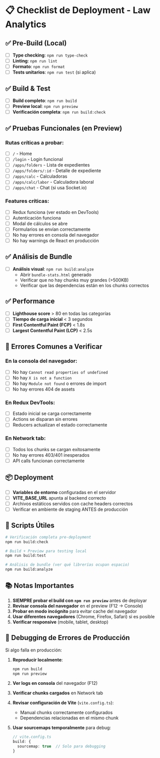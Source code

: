 # 📋 Checklist de Deployment - Law Analytics

## ✅ Pre-Build (Local)

- [ ] **Type checking**: `npm run type-check`
- [ ] **Linting**: `npm run lint`
- [ ] **Formato**: `npm run format`
- [ ] **Tests unitarios**: `npm run test` (si aplica)

## ✅ Build & Test

- [ ] **Build completo**: `npm run build`
- [ ] **Preview local**: `npm run preview`
- [ ] **Verificación completa**: `npm run build:check`

## ✅ Pruebas Funcionales (en Preview)

### Rutas críticas a probar:
- [ ] `/` - Home
- [ ] `/login` - Login funcional
- [ ] `/apps/folders` - Lista de expedientes
- [ ] `/apps/folders/:id` - Detalle de expediente
- [ ] `/apps/calc` - Calculadoras
- [ ] `/apps/calc/labor` - Calculadora laboral
- [ ] `/apps/chat` - Chat (si usa Socket.io)

### Features críticas:
- [ ] Redux funciona (ver estado en DevTools)
- [ ] Autenticación funciona
- [ ] Modal de cálculos se abre
- [ ] Formularios se envían correctamente
- [ ] No hay errores en consola del navegador
- [ ] No hay warnings de React en producción

## ✅ Análisis de Bundle

- [ ] **Análisis visual**: `npm run build:analyze`
  - Abrir `bundle-stats.html` generado
  - Verificar que no hay chunks muy grandes (>500KB)
  - Verificar que las dependencias están en los chunks correctos

## ✅ Performance

- [ ] **Lighthouse score** > 80 en todas las categorías
- [ ] **Tiempo de carga inicial** < 3 segundos
- [ ] **First Contentful Paint (FCP)** < 1.8s
- [ ] **Largest Contentful Paint (LCP)** < 2.5s

## 🚨 Errores Comunes a Verificar

### En la consola del navegador:
- [ ] No hay `Cannot read properties of undefined`
- [ ] No hay `X is not a function`
- [ ] No hay `Module not found` o errores de import
- [ ] No hay errores 404 de assets

### En Redux DevTools:
- [ ] Estado inicial se carga correctamente
- [ ] Actions se disparan sin errores
- [ ] Reducers actualizan el estado correctamente

### En Network tab:
- [ ] Todos los chunks se cargan exitosamente
- [ ] No hay errores 403/401 inesperados
- [ ] API calls funcionan correctamente

## 📦 Deployment

- [ ] **Variables de entorno** configuradas en el servidor
- [ ] **VITE_BASE_URL** apunta al backend correcto
- [ ] Archivos estáticos servidos con cache headers correctos
- [ ] Verificar en ambiente de staging ANTES de producción

## 🔧 Scripts Útiles

```bash
# Verificación completa pre-deployment
npm run build:check

# Build + Preview para testing local
npm run build:test

# Análisis de bundle (ver qué librerías ocupan espacio)
npm run build:analyze
```

## 📚 Notas Importantes

1. **SIEMPRE probar el build con `npm run preview`** antes de deployar
2. **Revisar consola del navegador** en el preview (F12 → Console)
3. **Probar en modo incógnito** para evitar cache del navegador
4. **Usar diferentes navegadores** (Chrome, Firefox, Safari) si es posible
5. **Verificar responsive** (mobile, tablet, desktop)

## 🐛 Debugging de Errores de Producción

Si algo falla en producción:

1. **Reproducir localmente**:
   ```bash
   npm run build
   npm run preview
   ```

2. **Ver logs en consola** del navegador (F12)

3. **Verificar chunks cargados** en Network tab

4. **Revisar configuración de Vite** (`vite.config.ts`):
   - Manual chunks correctamente configurados
   - Dependencias relacionadas en el mismo chunk

5. **Usar sourcemaps temporalmente** para debug:
   ```typescript
   // vite.config.ts
   build: {
     sourcemap: true  // Solo para debugging
   }
   ```
